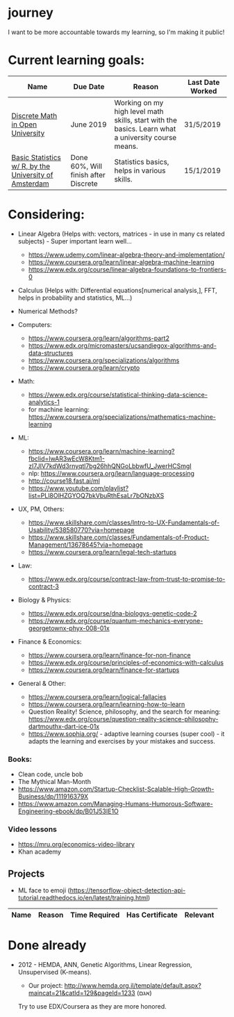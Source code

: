 # journey
I want to be more accountable towards my learning, so I'm making it public!



# Current learning goals:

|Name|Due Date|Reason|Last Date Worked|
|---|---|---|---|
|[Discrete Math in Open University](https://www.openu.ac.il/courses/20476.htm)|June 2019|Working on my high level math skills, start with the basics. Learn what a university course means. | 31/5/2019|
|[Basic Statistics w/ R, by the University of Amsterdam](https://www.coursera.org/learn/basic-statistics?specialization=social-science)|Done 60%, Will finish after Discrete|Statistics basics, helps in various skills.|15/1/2019|

# Considering:


- Linear Algebra (Helps with: vectors, matrices - in use in many cs related subjects) - Super important learn well...
  - https://www.udemy.com/linear-algebra-theory-and-implementation/
  - https://www.coursera.org/learn/linear-algebra-machine-learning
  - https://www.edx.org/course/linear-algebra-foundations-to-frontiers-0
  
- Calculus (Helps with: Differential equations[numerical analysis,], FFT, helps in probability and statistics, ML...)
- Numerical Methods?
- Computers: 
  - https://www.coursera.org/learn/algorithms-part2
  - https://www.edx.org/micromasters/ucsandiegox-algorithms-and-data-structures
  - https://www.coursera.org/specializations/algorithms
  - https://www.coursera.org/learn/crypto
- Math:
  - https://www.edx.org/course/statistical-thinking-data-science-analytics-1
  - for machine learning:
    https://www.coursera.org/specializations/mathematics-machine-learning
- ML:
  - https://www.coursera.org/learn/machine-learning?fbclid=IwAR3wEcW8Ktm1-zI7JIV7kdWd3rnyqtl7bg26hhQNGoLbbwfU_JwerHCSmgI
  - nlp: https://www.coursera.org/learn/language-processing
  - http://course18.fast.ai/ml
  - https://www.youtube.com/playlist?list=PLl8OlHZGYOQ7bkVbuRthEsaLr7bONzbXS
- UX, PM, Others:
  - https://www.skillshare.com/classes/Intro-to-UX-Fundamentals-of-Usability/538580770?via=homepage
  - https://www.skillshare.com/classes/Fundamentals-of-Product-Management/13678645?via=homepage
  - https://www.coursera.org/learn/legal-tech-startups
- Law:
  - https://www.edx.org/course/contract-law-from-trust-to-promise-to-contract-3
- Biology & Physics:
  - https://www.edx.org/course/dna-biologys-genetic-code-2
  - https://www.edx.org/course/quantum-mechanics-everyone-georgetownx-phyx-008-01x
- Finance & Economics:
  - https://www.coursera.org/learn/finance-for-non-finance
  - https://www.edx.org/course/principles-of-economics-with-calculus
  - https://www.coursera.org/learn/finance-for-startups
- General & Other:
  - https://www.coursera.org/learn/logical-fallacies
  - https://www.coursera.org/learn/learning-how-to-learn
  - Question Reality! Science, philosophy, and the search for meaning: https://www.edx.org/course/question-reality-science-philosophy-dartmouthx-dart-ice-01x
  - https://www.sophia.org/ - adaptive learning courses (super cool) - it adapts the learning and exercises by your mistakes and success.
  
### Books:
- Clean code, uncle bob
- The Mythical Man-Month
- https://www.amazon.com/Startup-Checklist-Scalable-High-Growth-Business/dp/111916379X
- https://www.amazon.com/Managing-Humans-Humorous-Software-Engineering-ebook/dp/B01J53IE1O

### Video lessons
- https://mru.org/economics-video-library
- Khan academy

## Projects
- ML face to emoji (https://tensorflow-object-detection-api-tutorial.readthedocs.io/en/latest/training.html)

|Name|Reason|Time Required|Has Certificate|Relevant|
|---|---|---|---|---|

# Done already
- 2012 - HEMDA, ANN, Genetic Algorithms, Linear Regression, Unsupervised (K-means).
  - Our project: http://www.hemda.org.il/template/default.aspx?maincat=21&catId=129&pageId=1233 (אגם)
  
  Try to use EDX/Coursera as they are more honored.
